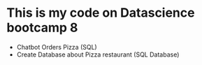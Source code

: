 # This is my code on Datascience bootcamp 8
- Chatbot Orders Pizza (SQL)
- Create Database about Pizza restaurant (SQL Database)

